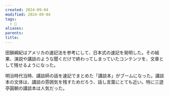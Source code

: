 ```yaml
---
created: 2024-09-04
modified: 2024-09-04
tags:
  - 💭
aliases: 
parents: 
title: 
---
```

田鎖綱紀はアメリカの速記法を参考にして、日本式の速記を発明した。その結果、演説や講談のような聞くだけで終わってしまっていたコンテンツを、文章として残せるようになった。

明治時代当時、講談師の話を速記でまとめた「講談本」がブームになった。講談本の文体は、講談の雰囲気を残すためだろう、話し言葉にとても近い。特に三遊亭圓朝の講談本は人気だった。